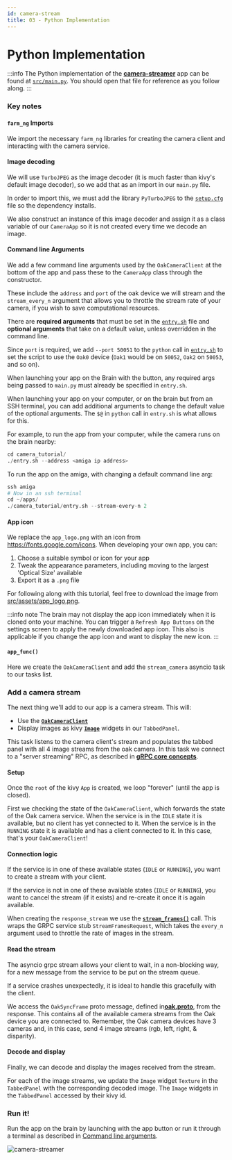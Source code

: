 ```yaml
---
id: camera-stream
title: 03 - Python Implementation
---
```

# Python Implementation

:::info
The Python implementation of the [**camera-streamer**](https://github.com/farm-ng/camera-streamer) app can be found at [`src/main.py`](https://github.com/farm-ng/camera-streamer/blob/main/src/main.py).
You should open that file for reference as you follow along.
:::

### Key notes

#### `farm_ng` Imports

We import the necessary `farm_ng` libraries for creating the camera client and interacting with the camera service.


#### Image decoding

We will use `TurboJPEG` as the image decoder (it is much faster than kivy's default image decoder), so we add that as an import in our `main.py` file.

In order to import this, we must add the library `PyTurboJPEG` to the [`setup.cfg`](https://github.com/farm-ng/camera-streamer/blob/main/setup.cfg) file so the dependency installs.

We also construct an instance of this image decoder and assign it as a class variable of our `CameraApp` so it is not created every time we decode an image.


#### Command line Arguments

We add a few command line arguments used by the `OakCameraClient` at the bottom of the app and pass these to the `CameraApp` class through the constructor.

These include the `address` and `port` of the oak device we will stream and the `stream_every_n` argument that allows you to throttle the stream rate of your camera, if you wish to save computational resources.

There are **required arguments** that must be set in the [`entry.sh`](https://github.com/farm-ng/camera-streamer/blob/main/entry.sh) file and **optional arguments** that take on a default value, unless overridden in the command line.

Since `port` is required, we add `--port 50051` to the `python` call in [`entry.sh`](https://github.com/farm-ng/camera-streamer/blob/main/entry.sh) to set the script to use the `Oak0` device (`Oak1` would be on `50052`, `Oak2` on `50053`, and so on).

When launching your app on the Brain with the button, any required args being passed to `main.py` must already be specified in `entry.sh`.

When launching your app on your computer, or on the brain but from an SSH terminal, you can add additional arguments to change the default value of the optional arguments.
The `$@` in `python` call in `entry.sh` is what allows for this.

For example, to run the app from your computer, while the camera runs on the brain nearby:

```Python
cd camera_tutorial/
./entry.sh --address <amiga ip address>
```

To run the app on the amiga, with changing a default command line arg:
```Python
ssh amiga
# Now in an ssh terminal
cd ~/apps/
./camera_tutorial/entry.sh --stream-every-n 2
```

#### App icon

We replace the `app_logo.png` with an icon from https://fonts.google.com/icons.
When developing your own app, you can:
1. Choose a suitable symbol or icon for your app
2. Tweak the appearance parameters, including moving to the largest 'Optical Size' available
3. Export it as a `.png` file

For following along with this tutorial, feel free to download the image from [src/assets/app_logo.png](https://github.com/farm-ng/camera-streamer/blob/main/src/assets/app_logo.png).

:::info note
The brain may not display the app icon immediately when it is cloned onto your machine.
You can trigger a `Refresh App Buttons` on the settings screen to apply the newly downloaded app icon.
This also is applicable if you change the app icon and want to display the new icon.
:::

#### `app_func()`

Here we create the `OakCameraClient` and add the `stream_camera` asyncio task to our tasks list.

### Add a camera stream

The next thing we'll add to our app is a camera stream.
This will:
- Use the [**`OakCameraClient`**](https://github.com/farm-ng/farm-ng-amiga/blob/main/py/farm_ng/oak/camera_client.py)
- Display images as kivy [**`Image`**](https://kivy.org/doc/stable/api-kivy.uix.label.html) widgets in our `TabbedPanel`.


This task listens to the camera client's stream and populates the tabbed panel with all 4 image streams from the oak camera.
In this task we connect to a "server streaming" RPC, as described in [**gRPC core concepts**](https://grpc.io/docs/what-is-grpc/core-concepts/).

#### Setup

Once the `root` of the kivy `App` is created, we loop "forever" (until the app is closed).

First we checking the state of the `OakCameraClient`, which forwards the state of the Oak camera service.
When the service is in the `IDLE` state it is available, but no client has yet connected to it.
When the service is in the `RUNNING` state it is available and has a client connected to it.
In this case, that's your `OakCameraClient`!

#### Connection logic

If the service is in one of these available states (`IDLE` or `RUNNING`), you want to create a stream with your client.

If the service is not in one of these available states (`IDLE` or `RUNNING`), you want to cancel the stream (if it exists) and re-create it once it is again available.

When creating the `response_stream` we use the [**`stream_frames()`**](https://github.com/farm-ng/farm-ng-amiga/blob/main/py/farm_ng/oak/camera_client.py) call.
This wraps the GRPC service stub `StreamFramesRequest`, which takes the `every_n` argument used to throttle the rate of images in the stream.


#### Read the stream

The asyncio grpc stream allows your client to wait, in a non-blocking way, for a new message from the service to be put on the stream queue.

If a service crashes unexpectedly, it is ideal to handle this gracefully with the client.

We access the `OakSyncFrame` proto message, defined in[**oak.proto**](https://github.com/farm-ng/farm-ng-amiga/blob/main/protos/farm_ng/oak/oak.proto), from the response.
This contains all of the available camera streams from the Oak device you are connected to.
Remember, the Oak camera devices have 3 cameras and, in this case, send 4 image streams (rgb, left, right, & disparity).

#### Decode and display

Finally, we can decode and display the images received from the stream.

For each of the image streams, we update the `Image` widget `Texture` in the `TabbedPanel` with the corresponding decoded image.
The `Image` widgets in the `TabbedPanel` accessed by their kivy id.




### Run it!

Run the app on the brain by launching with the app button or run it through a terminal as described in [Command line arguments](#command-line-arguments).

![camera-streamer](https://user-images.githubusercontent.com/53625197/216075393-6e578a01-677e-4279-b224-70fd3f73ce5f.png)

